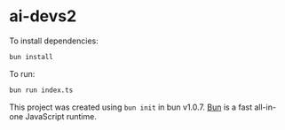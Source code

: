 # ai-devs2

To install dependencies:

```bash
bun install
```

To run:

```bash
bun run index.ts
```

This project was created using `bun init` in bun v1.0.7. [Bun](https://bun.sh) is a fast all-in-one JavaScript runtime.
